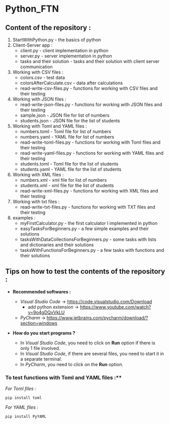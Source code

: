 # Python_FTN

## **Content of the repository** :
1. StartWithPython.py - the basics of python
2. Client-Server app :
    * client.py - client implementation in python
    * server.py - server implementation in python
    * tasks and their solution - tasks and their solution with client server communication
3. Working with CSV files :
    * colors.csv - test data
    * colorsAfterCalculate.csv - data after calculations
    * read-write-csv-files.py - functions for working with CSV files and their testing
4. Working with JSON files :
    * read-write-json-files.py - functions for working with JSON files and their testing
    * sample.json - JSON file for list of numbers
    * students.json - JSON file for the list of students
5. Working with Toml and YAML files :
    * numbers.toml - Toml file for list of numbers
    * numbers.yaml - YAML file for list of numbers
    * read-write-toml-files.py - functions for working with Toml files and their testing
    * read-write-yaml-files.py - functions for working with YAML files and their testing
    * students.toml - Toml file for the list of students
    * students.yaml - YAML file for the list of students
6. Working with XML files :
    * numbers.xml - xml file for list of numbers
    * students.xml - xml file for the list of students
    * read-write-xml-files.py - functions for working with XML files and their testing
7. Working with txt files :
    * read-write-txt-files.py - functions for working with TXT files and their testing
8. examples :
    * myFirstCalculator.py - the first calculator I implemented in python
    * easyTasksForBeginners.py - a few simple examples and their solutions
    * tasksWithDataCollectionsForBeginners.py - some tasks with lists and dictionaries and their solutions
    * tasksWithFunctionsForBeginners.py - a few tasks with functions and their solutions

## Tips on how to test the contents of the repository :
* **Recommended softwares :**
    * _Visual Studio Code_ -> https://code.visualstudio.com/Download
        * add python extension -> https://www.youtube.com/watch?v=9o4gDQvVkLU
    * _PyCharm_ -> https://www.jetbrains.com/pycharm/download/?section=windows

* **How do you start programs ?**
    * In _Visual Studio Code_, you need to click on **Run** option if there is only 1 file involved.
    * In _Visual Studio Code_, if there are several files, you need to start it in a separate terminal.
    * In _PyCharm_, you need to click on the **Run** option.

### To test functions with Toml and YAML files :**
_For Toml files :_
```
pip install toml
```

_For YAML files :_
```
pip install PyYAML
```